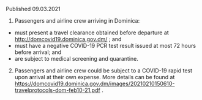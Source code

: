 Published 09.03.2021
1. Passengers and airline crew arriving in Dominica:
- must present a travel clearance obtained before departure at <a href="http://domcovid19.dominica.gov.dm/">http://domcovid19.dominica.gov.dm/</a> ; and
- must have a negative COVID-19 PCR test result issued at most 72 hours before arrival; and
- are subject to medical screening and quarantine.
2. Passengers and airline crew could be subject to a COVID-19 rapid test upon arrival at their own expense. More details can be found at <a href="https://domcovid19.dominica.gov.dm/images/20210210150610-travelprotocols-dom-feb10-21.pdf">https://domcovid19.dominica.gov.dm/images/20210210150610-travelprotocols-dom-feb10-21.pdf</a> .


